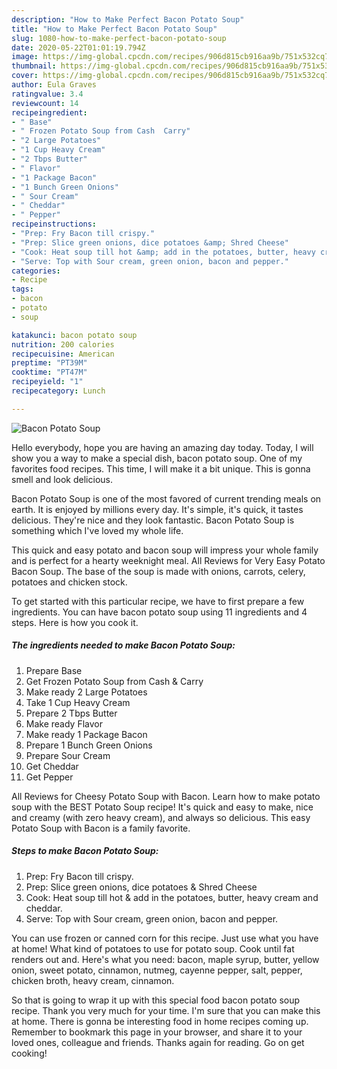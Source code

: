 ```yaml
---
description: "How to Make Perfect Bacon Potato Soup"
title: "How to Make Perfect Bacon Potato Soup"
slug: 1080-how-to-make-perfect-bacon-potato-soup
date: 2020-05-22T01:01:19.794Z
image: https://img-global.cpcdn.com/recipes/906d815cb916aa9b/751x532cq70/bacon-potato-soup-recipe-main-photo.jpg
thumbnail: https://img-global.cpcdn.com/recipes/906d815cb916aa9b/751x532cq70/bacon-potato-soup-recipe-main-photo.jpg
cover: https://img-global.cpcdn.com/recipes/906d815cb916aa9b/751x532cq70/bacon-potato-soup-recipe-main-photo.jpg
author: Eula Graves
ratingvalue: 3.4
reviewcount: 14
recipeingredient:
- " Base"
- " Frozen Potato Soup from Cash  Carry"
- "2 Large Potatoes"
- "1 Cup Heavy Cream"
- "2 Tbps Butter"
- " Flavor"
- "1 Package Bacon"
- "1 Bunch Green Onions"
- " Sour Cream"
- " Cheddar"
- " Pepper"
recipeinstructions:
- "Prep: Fry Bacon till crispy."
- "Prep: Slice green onions, dice potatoes &amp; Shred Cheese"
- "Cook: Heat soup till hot &amp; add in the potatoes, butter, heavy cream and cheddar."
- "Serve: Top with Sour cream, green onion, bacon and pepper."
categories:
- Recipe
tags:
- bacon
- potato
- soup

katakunci: bacon potato soup 
nutrition: 200 calories
recipecuisine: American
preptime: "PT39M"
cooktime: "PT47M"
recipeyield: "1"
recipecategory: Lunch

---
```



![Bacon Potato Soup](https://img-global.cpcdn.com/recipes/906d815cb916aa9b/751x532cq70/bacon-potato-soup-recipe-main-photo.jpg)

Hello everybody, hope you are having an amazing day today. Today, I will show you a way to make a special dish, bacon potato soup. One of my favorites food recipes. This time, I will make it a bit unique. This is gonna smell and look delicious.

Bacon Potato Soup is one of the most favored of current trending meals on earth. It is enjoyed by millions every day. It's simple, it's quick, it tastes delicious. They're nice and they look fantastic. Bacon Potato Soup is something which I've loved my whole life.

This quick and easy potato and bacon soup will impress your whole family and is perfect for a hearty weeknight meal. All Reviews for Very Easy Potato Bacon Soup. The base of the soup is made with onions, carrots, celery, potatoes and chicken stock.


To get started with this particular recipe, we have to first prepare a few ingredients. You can have bacon potato soup using 11 ingredients and 4 steps. Here is how you cook it.

<!--inarticleads1-->

##### The ingredients needed to make Bacon Potato Soup:

1. Prepare  Base
1. Get  Frozen Potato Soup from Cash &amp; Carry
1. Make ready 2 Large Potatoes
1. Take 1 Cup Heavy Cream
1. Prepare 2 Tbps Butter
1. Make ready  Flavor
1. Make ready 1 Package Bacon
1. Prepare 1 Bunch Green Onions
1. Prepare  Sour Cream
1. Get  Cheddar
1. Get  Pepper


All Reviews for Cheesy Potato Soup with Bacon. Learn how to make potato soup with the BEST Potato Soup recipe! It&#39;s quick and easy to make, nice and creamy (with zero heavy cream), and always so delicious. This easy Potato Soup with Bacon is a family favorite. 

<!--inarticleads2-->

##### Steps to make Bacon Potato Soup:

1. Prep: Fry Bacon till crispy.
1. Prep: Slice green onions, dice potatoes &amp; Shred Cheese
1. Cook: Heat soup till hot &amp; add in the potatoes, butter, heavy cream and cheddar.
1. Serve: Top with Sour cream, green onion, bacon and pepper.


You can use frozen or canned corn for this recipe. Just use what you have at home! What kind of potatoes to use for potato soup. Cook until fat renders out and. Here&#39;s what you need: bacon, maple syrup, butter, yellow onion, sweet potato, cinnamon, nutmeg, cayenne pepper, salt, pepper, chicken broth, heavy cream, cinnamon. 

So that is going to wrap it up with this special food bacon potato soup recipe. Thank you very much for your time. I'm sure that you can make this at home. There is gonna be interesting food in home recipes coming up. Remember to bookmark this page in your browser, and share it to your loved ones, colleague and friends. Thanks again for reading. Go on get cooking!
